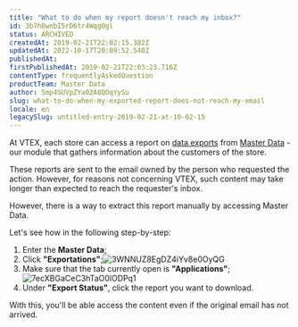 ```yaml
---
title: "What to do when my report doesn't reach my inbox?"
id: 3b7h8wnbI5rD6tr4WqgOgl
status: ARCHIVED
createdAt: 2019-02-21T22:02:15.382Z
updatedAt: 2022-10-17T20:09:52.540Z
publishedAt: 
firstPublishedAt: 2019-02-21T22:03:23.716Z
contentType: frequentlyAskedQuestion
productTeam: Master Data
author: 5mp4SUVpZYa02A8QOqYySu
slug: what-to-do-when-my-exported-report-does-not-reach-my-email
locale: en
legacySlug: untitled-entry-2019-02-21-at-10-02-15
---
```


At VTEX, each store can access a report on [data exports](/tutorial/exporting-data?locale=en) from [Master Data](/tutorial/what-is-master-data--4otjBnR27u4WUIciQsmkAw) - our module that gathers information about the customers of the store.

These reports are sent to the email owned by the person who requested the action. However, for reasons not concerning VTEX, such content may take longer than expected to reach the requester's inbox.

However, there is a way to extract this report manually by accessing Master Data.

Let's see how in the following step-by-step:

1. Enter the __Master Data__;
2. Click __"Exportations"__;![3WNNUZ8EgDZ4iYv8e0OyQG](//images.ctfassets.net/alneenqid6w5/70bXGj3PhkEfcixEF0ik6I/8ebaf7d4ddba8fd8803969c2c98e3c18/3WNNUZ8EgDZ4iYv8e0OyQG.png)
3. Make sure that the tab currently open is __"Applications"__;![7ecXBGaCeC3hTaO0lODPq1](//images.ctfassets.net/alneenqid6w5/rBSEy9DQVSPNEjHLOXjU6/afac5d6a147ad01f1dbb4566bd751510/7ecXBGaCeC3hTaO0lODPq1.png)
4. Under __"Export Status"__, click the report you want to download.

With this, you'll be able access the content even if the original email has not arrived.
